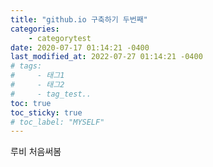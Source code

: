 ```yaml
---
title: "github.io 구축하기 두번째"
categories: 
    - categorytest
date: 2020-07-17 01:14:21 -0400
last_modified_at: 2022-07-27 01:14:21 -0400
# tags:
#     - 태그1
#     - 태그2
#     - tag_test..
toc: true
toc_sticky: true
# toc_label: "MYSELF"
---
```


루비 처음써봄
